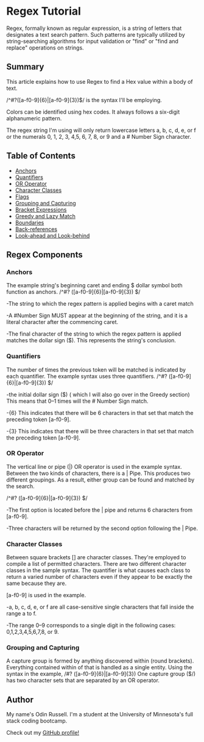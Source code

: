 # Regex Tutorial

Regex, formally known as regular expression, is a string of letters that designates a text search pattern. Such patterns are typically utilized by string-searching algorithms for input validation or "find" or "find and replace" operations on strings.

## Summary

This article explains how to use Regex to find a Hex value within a body of text.

/^#?([a-f0-9]{6}|[a-f0-9]{3})$/ is the syntax I'll be employing.

Colors can be identified using hex codes. It always follows a six-digit alphanumeric pattern.

The regex string I'm using will only return lowercase letters a, b, c, d, e, or f or the numerals 0, 1, 2, 3, 4,5, 6, 7, 8, or 9 and a # Number Sign character.

## Table of Contents

- [Anchors](#anchors)
- [Quantifiers](#quantifiers)
- [OR Operator](#or-operator)
- [Character Classes](#character-classes)
- [Flags](#flags)
- [Grouping and Capturing](#grouping-and-capturing)
- [Bracket Expressions](#bracket-expressions)
- [Greedy and Lazy Match](#greedy-and-lazy-match)
- [Boundaries](#boundaries)
- [Back-references](#back-references)
- [Look-ahead and Look-behind](#look-ahead-and-look-behind)

## Regex Components

### Anchors

The example string's beginning caret and ending $ dollar symbol both function as anchors. 
/^#? ([a-f0-9]{6}|[a-f0-9]{3}) $/

-The string to which the regex pattern is applied begins with a caret match

-A #Number Sign MUST appear at the beginning of the string, and it is a literal character after 
the commencing caret.

-The final character of the string to which the regex pattern is applied matches the dollar sign ($). This represents the string's conclusion.


### Quantifiers

The number of times the previous token will be matched is indicated by each quantifier. The example syntax uses three quantifiers. /^#? ([a-f0-9]{6}|[a-f0-9]{3}) $/

-the initial dollar sign ($) ( which I will also go over in the Greedy section) This means that 0–1 times will the # Number Sign match.

-{6} This indicates that there will be 6 characters in that set that match the preceding token [a-f0-9].

-{3} This indicates that there will be three characters in that set that match the preceding token [a-f0-9].


### OR Operator

The vertical line or pipe (|) OR operator is used in the example syntax. Between the two kinds of characters, there is a | Pipe. This produces two different groupings. As a result, either group can be found and matched by the search.

/^#? ([a-f0-9]{6}|[a-f0-9]{3}) $/

-The first option is located before the | pipe and returns 6 characters from [a-f0-9].

-Three characters will be returned by the second option following the | Pipe.


### Character Classes

Between square brackets [] are character classes. They're employed to compile a list of permitted characters. There are two different character classes in the sample syntax. The quantifier is what causes each class to return a varied number of characters even if they appear to be exactly the same because they are.

[a-f0-9] is used in the example.

-a, b, c, d, e, or f are all case-sensitive single characters that fall inside the range a to f.

-The range 0–9 corresponds to a single digit in the following cases: 0,1,2,3,4,5,6,7,8, or 9.


### Grouping and Capturing

A capture group is formed by anything discovered within (round brackets). Everything contained within of that is handled as a single entity. Using the syntax in the example, /#? ([a-f0-9]{6}|[a-f0-9]{3}) One capture group ($/) has two character sets that are separated by an OR operator.


## Author

My name's Odin Russell. I'm a student at the University of Minnesota's full stack coding bootcamp. 

Check out my [GitHub profile!](https://github.com/LymphCode)